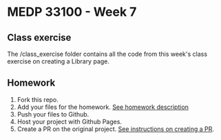 # MEDP 33100 - Week 7

## Class exercise
The /class_exercise folder contains all the code from this week's class exercise on creating a Library page.

## Homework
1. Fork this repo.
2. Add your files for the homework. [See homework description](https://abounding-laser-0da.notion.site/Week-7-dcc07930bd62452bb4aba202abd2be66)
3. Push your files to Github.
4. Host your project with Github Pages.
4. Create a PR on the original project. [See instructions on creating a PR](https://abounding-laser-0da.notion.site/How-to-create-a-pull-request-PR-on-Github-1049fc68d4e6805198c5eb92d9f71c3f).
